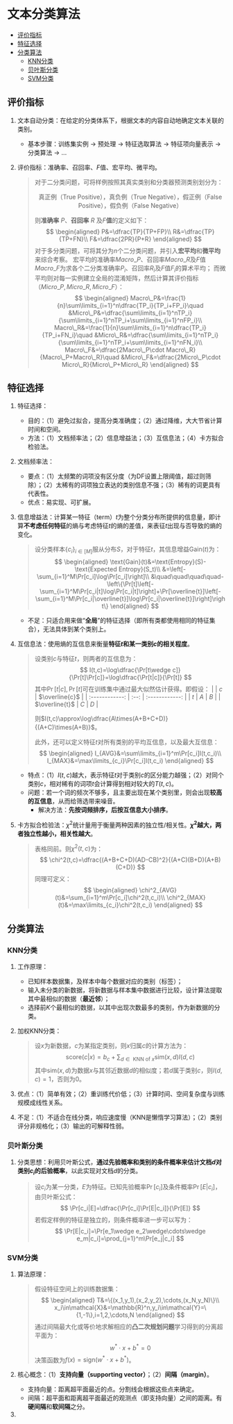 # 文本分类算法

- [评价指标](#评价指标)
- [特征选择](#特征选择)
- [分类算法](#分类算法)
    - [KNN分类](#knn分类)
    - [贝叶斯分类](#贝叶斯分类)
    - [SVM分类](#svm分类)

## 评价指标

1. 文本自动分类：在给定的分类体系下，根据文本的内容自动地确定文本关联的类别。
    - 基本步骤：训练集实例 -> 预处理 -> 特征选取算法 -> 特征项向量表示 -> 分类算法 -> ...

2. 评价指标：准确率、召回率、$F$值、宏平均、微平均。
    > 对于二分类问题，可将样例按照其真实类别和分类器预测类别划分为：
    > 
    > <center>真正例（True Positive），真负例（True Negative），假正例（False Positive），假负例（False Negative）</center>
    > 
    > 则**准确率** $P$、**召回率** $R$ 及$F$**值**的定义如下：
    > $$
    > \begin{aligned}
    > P&=\dfrac{TP}{TP+FP}\\
    > R&=\dfrac{TP}{TP+FN}\\
    > F&=\dfrac{2PR}{P+R}
    > \end{aligned}
    > $$
    > 对于多分类问题，可将其分为$n$个二分类问题，并引入**宏平均**和**微平均**来综合考察。
    > 宏平均的准确率$Macro\_P$、召回率$Macro\_R$及$F$值$Macro\_F$为求各个二分类准确率$P_i$、召回率$R_i$及$F$值$F_i$的算术平均；
    > 而微平均则对每一实例建立全局的混淆矩阵，然后计算其评价指标（$Micro\_P,Micro\_R,Micro\_F$）：
    > $$
    > \begin{aligned}
    > Macro\_P&=\frac{1}{n}\sum\limits_{i=1}^n\dfrac{TP_i}{TP_i+FP_i}\quad &Micro\_P&=\dfrac{\sum\limits_{i=1}^nTP_i}{\sum\limits_{i=1}^nTP_i+\sum\limits_{i=1}^nFP_i}\\
    > Macro\_R&=\frac{1}{n}\sum\limits_{i=1}^n\dfrac{TP_i}{TP_i+FN_i}\quad &Micro\_R&=\dfrac{\sum\limits_{i=1}^nTP_i}{\sum\limits_{i=1}^nTP_i+\sum\limits_{i=1}^nFN_i}\\
    > Macro\_F&=\dfrac{2Macro\_P\cdot Macro\_R}{Macro\_P+Macro\_R}\quad &Micro\_F&=\dfrac{2Micro\_P\cdot Micro\_R}{Micro\_P+Micro\_R}
    > \end{aligned}
    > $$

## 特征选择

1. 特征选择：
    - 目的：（1）避免过拟合，提高分类准确度；（2）通过降维，大大节省计算时间和空间。
    - 方法：（1）文档频率法；（2）信息增益法；（3）互信息法；（4）卡方拟合检验法。

2. 文档频率法：
    - 要点：（1）太频繁的词项没有区分度（为DF设置上限阈值，超过则筛除）；（2）太稀有的词项独立表达的类别信息不强；（3）稀有的词更具有代表性。
    - 优点：易实现、可扩展。

3. 信息增益法：计算某一特征（term）$t$为整个分类分布所提供的信息量，即计算**不考虑任何特征**的熵与考虑特征$t$的熵的差值，来表征$t$出现与否导致的熵的变化。
    > 设分类样本$\{c_i\}_{i\in[M]}$服从分布$S$，对于特征$t$，其信息增益$\text{Gain}(t)$为：
    > $$
    > \begin{aligned}
    > \text{Gain}(t)&=\text{Entropy}(S)-\text{Expected Entropy}(S_t)\\
    > &=\left[-\sum_{i=1}^M\Pr[c_i]\log\Pr[c_i]\right]\\
    > &\quad\quad\quad\quad-\left\{\Pr[t]\left[-\sum_{i=1}^M\Pr[c_i|t]\log\Pr[c_i|t]\right]+\Pr[\overline{t}]\left[-\sum_{i=1}^M\Pr[c_i|\overline{t}]\log\Pr[c_i|\overline{t}]\right]\right\}
    > \end{aligned}
    > $$
    - 不足：只适合用来做“**全局**”的特征选择（即所有类都使用相同的特征集合），无法具体到某个类别上。

3. 互信息法：使用熵的互信息来衡量**特征$t$和某一类别$c$的相关程度**。
    > 设类别$c$与特征$t$，则两者的互信息为：
    > $$
    > I(t,c)=\log\dfrac{\Pr[t\wedge c]}{\Pr[t]\Pr[c]}=\log\dfrac{\Pr[t|c]}{\Pr[t]}
    > $$
    > 其中$\Pr[t|c],\Pr[t]$可在训练集中通过最大似然估计获得。即假设：
    > |                | $c$  | $\overline{c}$ |
    > | :------------: | :--: | :------------: |
    > |      $t$       | $A$  |      $B$       |
    > | $\overline{t}$ | $C$  |      $D$       |
    > 
    > 则$I(t,c)\approx\log\dfrac{A\times(A+B+C+D)}{(A+C)\times(A+B)}$。
    > 
    > 此外，还可以定义特征$t$对所有类别的平均互信息，以及最大互信息：
    > $$
    > \begin{aligned}
    > I_{AVG}&=\sum\limits_{i=1}^m\Pr[c_i]I(t,c_i)\\
    > I_{MAX}&=\max\limits_{c_i}\Pr[c_i]I(t,c_i)
    > \end{aligned}
    > $$
    - 特点：（1）$I(t,c)$越大，表示特征$t$对于类别$c$的区分能力越强；（2）对同个类别$c$，相对稀有的词项$t$会计算得到相对较大的$T(t,c)$。
    - 问题：若一个词的频次不够多，且主要出现在某个类别里，则会出现**较高的互信息**，从而给筛选带来噪音。
        - 解决方法：**先按词频排序，后按互信息大小排序**。
    
4. 卡方拟合检验法：$\chi^2$统计量用于衡量两种因素的独立性/相关性。**$\chi^2$越大，两者独立性越小，相关性越大**。
    > 表格同前。则$\chi^2(t,c)$为：
    > $$
    > \chi^2(t,c)=\dfrac{(A+B+C+D)(AD-CB)^2}{(A+C)(B+D)(A+B)(C+D)}
    > $$
    > 同理可定义：
    > $$
    > \begin{aligned}
    > \chi^2_{AVG}(t)&=\sum_{i=1}^m\Pr[c_i]\chi^2(t,c_i)\\
    > \chi^2_{MAX}(t)&=\max\limits_{c_i}\chi^2(t,c_i)
    > \end{aligned}
    > $$ 

## 分类算法

### KNN分类

1. 工作原理：
    - 已知样本数据集，及样本中每个数据对应的类别（标签）；
    - 输入未分类的新数据，将新数据与样本集中数据进行比较，设计算法提取其中最相似的数据（**最近邻**）；
    - 选择前$K$个最相似的数据，以其中出现次数最多的类别，作为新数据的分类。 

2. 加权KNN分类：
    > 设$x$为新数据，$c$为某指定类别，则$x$归属$c$的计算方法为：
    > $$
    > \text{score}(c|x)=b_c+\sum_{d\in\text{ KNN of }x}\text{sim}(x,d)I(d,c)
    > $$
    > 其中$\text{sim}(x,d)$为数据$x$与其邻近数据$d$的相似度；若$d$属于类别$c$，则$I(d,c)=1$，否则为0。

3. 优点：（1）简单有效；（2）重训练代价低；（3）计算时间、空间复杂度与训练规模成线性关系。

4. 不足：（1）不适合在线分类，响应速度慢（KNN是懒惰学习算法）；（2）类别评分非规格化；（3）输出的可解释性弱。

### 贝叶斯分类

1. 分类思想：利用贝叶斯公式，**通过先验概率和类别的条件概率来估计文档$d$对类别$c_i$的后验概率**，以此实现对文档$d$的分类。
    > 设$c_i$为某一分类，$E$为特征。已知先验概率$\Pr[c_i]$及条件概率$\Pr[E|c_i]$，由贝叶斯公式：
    > $$
    > \Pr[c_i|E]=\dfrac{\Pr[c_i]\Pr[E|c_i]}{\Pr[E]}
    > $$
    > 若假定样例的特征是独立的，则条件概率进一步可以写为：
    > $$
    > \Pr[E|c_i]=\Pr[e_1\wedge e_2\wedge\cdots\wedge e_m|c_i]=\prod_{j=1}^m\Pr[e_j|c_i]
    > $$

### SVM分类

1. 算法原理：
    > 假设特征空间上的训练数据集：
    > $$
    > \begin{aligned}
    > T&=\{(x_1,y_1),(x_2,y_2),\cdots,(x_N,y_N)\}\\
    > x_i\in\mathcal{X}&=\mathbb{R}^n,y_i\in\mathcal{Y}=\{1,-1\},i=1,2,\cdots,N
    > \end{aligned}
    > $$
    > 通过间隔最大化或等价地求解相应的**凸二次规划问题**学习得到的分离超平面为：
    > $$
    > w^*\cdot x+b^*=0
    > $$
    > 决策函数为$f(x)=\text{sign}(w^*\cdot x+b^*)$。

2. 核心概念：（1）**支持向量（supporting vector）**；（2）**间隔（margin）**。
    - 支持向量：距离超平面最近的点。分割线会根据这些点来确定。
    - 间隔：超平面和距离超平面最近的观测点（即支持向量）之间的距离。有**硬间隔**和**软间隔**之分。

3. 